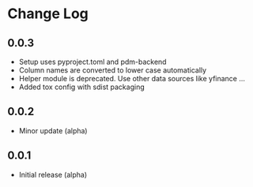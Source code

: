 # Change Log

## 0.0.3
- Setup uses pyproject.toml and pdm-backend
- Column names are converted to lower case automatically
- Helper module is deprecated. Use other data sources like yfinance ...
- Added tox config with sdist packaging

## 0.0.2
- Minor update (alpha)

## 0.0.1
- Initial release (alpha)
